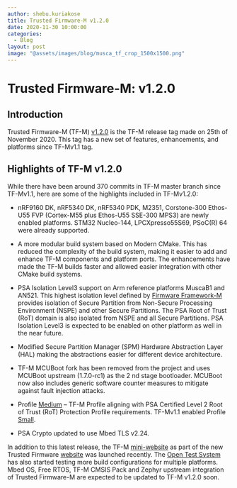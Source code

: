 ```yaml
---
author: shebu.kuriakose
title: Trusted Firmware-M v1.2.0
date: 2020-11-30 10:00:00
categories:
  - Blog
layout: post
image: "@assets/images/blog/musca_tf_crop_1500x1500.png"
---
```


# **Trusted Firmware-M: v1.2.0**

## Introduction

Trusted Firmware-M (TF-M)
[v1.2.0](https://git.trustedfirmware.org/TF-M/trusted-firmware-m.git/tag/?h=TF-Mv1.2.0)
is the TF-M release tag made on 25th of November 2020. This tag has a
new set of features, enhancements, and platforms since TF-Mv1.1 tag.

## Highlights of TF-M v1.2.0

While there have been around 370 commits in TF-M master branch since TF-Mv1.1, here are some of
the highlights included in TF-Mv1.2.0:

- nRF9160 DK, nRF5340 DK, nRF5340 PDK, M2351, Corstone-300 Ethos-U55 FVP (Cortex-M55 plus
  Ethos-U55 SSE-300 MPS3) are newly enabled platforms. STM32 Nucleo-144, LPCXpresso55S69,
  PSoC(R) 64 were already supported.

- A more modular build system based on Modern CMake. This has reduced the complexity of the
  build system, making it easier to add and enhance TF-M components and platform ports. The
  enhancements have made the TF-M builds faster and allowed easier integration with other CMake
  build systems.

- PSA Isolation Level3 support on Arm reference platforms MuscaB1 and AN521. This highest isolation
  level defined by [Firmware Framework-M](https://developer.arm.com/-/media/Files/pdf/PlatformSecurityArchitecture/Architect/DEN0063-PSA_Firmware_Framework-1.0.0-2.pdf?revision=2d1429fa-4b5b-461a-a60e-4ef3d8f7f4b4&la=en&hash=BE8C59DBC98212591E1F935C2312D497011CD8C7) provides isolation of Secure Partition from Non-Secure
  Processing Environment (NSPE) and other Secure Partitions. The PSA Root of Trust (RoT) domain is
  also isolated from NSPE and all Secure Partitions. PSA Isolation Level3 is expected to be enabled on
  other platform as well in the near future.

- Modified Secure Partition Manager (SPM) Hardware Abstraction Layer (HAL) making the
  abstractions easier for different device architecture.

- TF-M MCUBoot fork has been removed from the project and uses MCUBoot upstream (1.7.0-rc1) as
  the 2 nd stage bootloader. MCUBoot now also includes generic software counter measures to
  mitigate against fault injection attacks.

- Profile [Medium](https://tf-m-user-guide.trustedfirmware.org/configuration/profiles/tfm_profile_medium.html) – TF-M Profile aligning with PSA Certified Level 2 Root of Trust (RoT) Protection
  Profile requirements. TF-Mv1.1 enabled Profile [Small](https://tf-m-user-guide.trustedfirmware.org/configuration/profiles/tfm_profile_small.html).

- PSA Crypto updated to use Mbed TLS v2.24.

In addition to this latest release, the TF-M [mini-website](https://www.trustedfirmware.org/projects/tf-m/) as part of the new Trusted Firmware [website](https://www.trustedfirmware.org/)
was launched recently. The [Open Test System](https://ci.trustedfirmware.org/) has also started testing more build configurations for
multiple platforms. Mbed OS, Free RTOS, TF-M CMSIS Pack and Zephyr upstream integration of Trusted
Firmware-M are expected to be updated to TF-M v1.2.0 soon.
